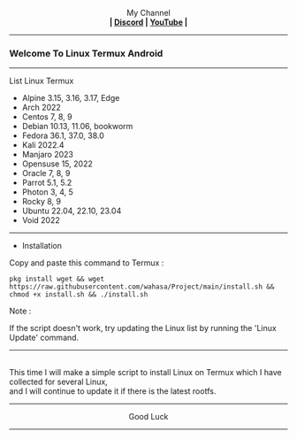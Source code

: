 
<p align="center">My Channel</br><b>
| <a href="https://discord.gg/GCehyym">Discord</a> | <a href="https://youtube.com/channel/UC3sLb7eZCu72iv3G1yUhUHQ">YouTube</a> |</b></p>

---
### Welcome To Linux Termux Android

---
List Linux Termux

 - Alpine 3.15, 3.16, 3.17, Edge
 - Arch 2022
 - Centos 7, 8, 9
 - Debian 10.13, 11.06, bookworm
 - Fedora 36.1, 37.0, 38.0
 - Kali 2022.4
 - Manjaro 2023
 - Opensuse 15, 2022
 - Oracle 7, 8, 9
 - Parrot 5.1, 5.2
 - Photon 3, 4, 5
 - Rocky 8, 9
 - Ubuntu 22.04, 22.10, 23.04
 - Void 2022

---
* Installation

Copy and paste this command to Termux :
```
pkg install wget && wget https://raw.githubusercontent.com/wahasa/Project/main/install.sh && chmod +x install.sh && ./install.sh
```


Note :

If the script doesn't work, try updating the Linux list by running the 'Linux Update' command.
</br>

---
</br>
This time I will make a simple script to install Linux on Termux which I have collected for several Linux,
</br>
and I will continue to update it if there is the latest rootfs.
</br>

---
<p align="center">Good Luck</p>

---

